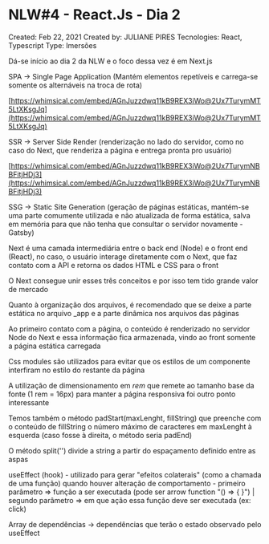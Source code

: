 # NLW#4 - React.Js - Dia 2

Created: Feb 22, 2021
Created by: JULIANE PIRES
Tecnologies: React, Typescript
Type: Imersões

Dá-se início ao dia 2 da NLW e o foco dessa vez é em Next.js

SPA → Single Page Application (Mantém elementos repetíveis e carrega-se somente os alternáveis na troca de rota)

[https://whimsical.com/embed/AGnJuzzdwq11kB9REX3iWo@2Ux7TurymMT5LtXKsgJq](https://whimsical.com/embed/AGnJuzzdwq11kB9REX3iWo@2Ux7TurymMT5LtXKsgJq)

SSR → Server Side Render (renderização no lado do servidor, como no caso do Next, que renderiza a página e entrega pronta pro usuário)

[https://whimsical.com/embed/AGnJuzzdwq11kB9REX3iWo@2Ux7TurymNBBFitjHDj3](https://whimsical.com/embed/AGnJuzzdwq11kB9REX3iWo@2Ux7TurymNBBFitjHDj3)

SSG → Static Site Generation (geração de páginas estáticas, mantém-se uma parte comumente utilizada e não atualizada de forma estática, salva em memória para que não tenha que consultar o servidor novamente - Gatsby)

Next é uma camada intermediária entre o back end (Node) e o front end (React), no caso, o usuário interage diretamente com o Next, que faz contato com a API e retorna os dados HTML e CSS para o front

O Next consegue unir esses três conceitos e por isso tem tido grande valor de mercado

Quanto à organização dos arquivos, é recomendado que se deixe a parte estática no arquivo _app e a parte dinâmica nos arquivos das páginas

Ao primeiro contato com a página, o conteúdo é renderizado no servidor Node do Next e essa informação fica armazenada, vindo ao front somente a página estática carregada

Css modules são utilizados para evitar que os estilos de um componente interfiram no estilo do restante da página

A utilização de dimensionamento em *rem* que remete ao tamanho base da fonte (1 rem  = 16px) para manter a página responsiva foi outro ponto interessante

Temos também o método padStart(maxLenght, fillString) que preenche com o conteúdo de fillString o número máximo de caracteres em maxLenght à esquerda (caso fosse à direita, o método seria padEnd)

O método split('') divide a string a partir do espaçamento definido entre as aspas

useEffect (hook) - utilizado para gerar "efeitos colaterais" (como a chamada de uma função) quando houver alteração de comportamento - primeiro parâmetro ⇒ função a ser executada (pode ser arrow function "() ⇒ { }") | segundo parâmetro ⇒ em que ação essa função deve ser executada (ex: click)

Array de dependências → dependências que terão o estado observado pelo useEffect